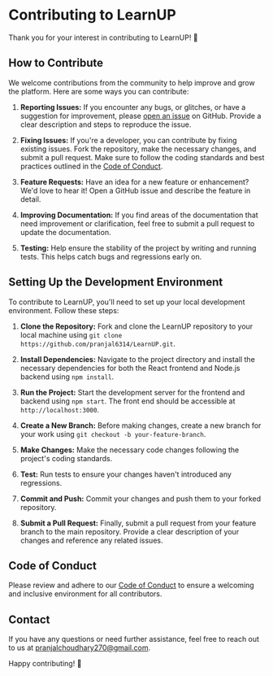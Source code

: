 # Contributing to LearnUP

Thank you for your interest in contributing to LearnUP! 🎉

## How to Contribute

We welcome contributions from the community to help improve and grow the platform. Here are some ways you can contribute:

1. **Reporting Issues:** If you encounter any bugs, or glitches, or have a suggestion for improvement, please [open an issue](https://github.com/pranjal6314/MERN-PROJECT/issues) on GitHub. Provide a clear description and steps to reproduce the issue.

2. **Fixing Issues:** If you're a developer, you can contribute by fixing existing issues. Fork the repository, make the necessary changes, and submit a pull request. Make sure to follow the coding standards and best practices outlined in the [Code of Conduct](CODE_OF_CONDUCT.md).

3. **Feature Requests:** Have an idea for a new feature or enhancement? We'd love to hear it! Open a GitHub issue and describe the feature in detail.

4. **Improving Documentation:** If you find areas of the documentation that need improvement or clarification, feel free to submit a pull request to update the documentation.

5. **Testing:** Help ensure the stability of the project by writing and running tests. This helps catch bugs and regressions early on.

## Setting Up the Development Environment

To contribute to LearnUP, you'll need to set up your local development environment. Follow these steps:

1. **Clone the Repository:** Fork and clone the LearnUP repository to your local machine using `git clone https://github.com/pranjal6314/LearnUP.git`.

2. **Install Dependencies:** Navigate to the project directory and install the necessary dependencies for both the React frontend and Node.js backend using `npm install`.

3. **Run the Project:** Start the development server for the frontend and backend using `npm start`. The front end should be accessible at `http://localhost:3000`.

4. **Create a New Branch:** Before making changes, create a new branch for your work using `git checkout -b your-feature-branch`.

5. **Make Changes:** Make the necessary code changes following the project's coding standards.

6. **Test:** Run tests to ensure your changes haven't introduced any regressions.

7. **Commit and Push:** Commit your changes and push them to your forked repository.

8. **Submit a Pull Request:** Finally, submit a pull request from your feature branch to the main repository. Provide a clear description of your changes and reference any related issues.

## Code of Conduct

Please review and adhere to our [Code of Conduct](CODE_OF_CONDUCT.md) to ensure a welcoming and inclusive environment for all contributors.

## Contact

If you have any questions or need further assistance, feel free to reach out to us at pranjalchoudhary270@gmail.com.

Happy contributing! 🚀
